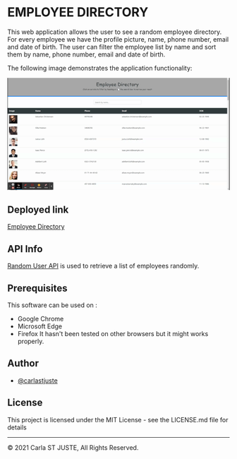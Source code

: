 # EMPLOYEE DIRECTORY

This web application allows the user to see a random employee directory. For every employee we have the profile picture, name, phone number, email and date of birth.
The user can filter the employee list by name and sort them by name, phone number, email and date of birth.

The following image demonstrates the application functionality:

![Employee Directory Demo](public/img/employee-directory.gif)

## Deployed link

[Employee Directory](https://employee-directory.herokuapp.com/)

## API Info

[Random User API](https://randomuser.me/) is used to retrieve a list of employees randomly.

## Prerequisites

This software can be used on :

- Google Chrome
- Microsoft Edge
- Firefox
  It hasn't been tested on other browsers but it might works properly.

## Author

- [@carlastjuste](http://github.com/carlastjuste)

## License

This project is licensed under the MIT License - see the LICENSE.md file for details

---

© 2021 Carla ST JUSTE, All Rights Reserved.
